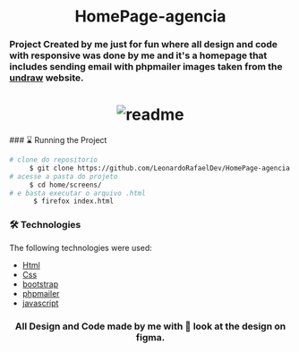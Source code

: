 <h1 align="center"> HomePage-agencia  </h1>

### Project Created by me just for fun where all design and code with responsive was done by me and it's a homepage that includes sending email with phpmailer images taken from the [undraw](https://undraw.co/) website. 



<h1 align="center">
 <img alt="readme" src="https://media.giphy.com/media/kf8uRAYhmv2z8t0rQ5/giphy.gif">
</h1>
### ⌛ Running the Project

```bash
# clone do repositorio
     $ git clone https://github.com/LeonardoRafaelDev/HomePage-agencia
# acesse a pasta do projeto
     $ cd home/screens/
# e basta executar o arquivo .html
      $ firefox index.html
```
### 🛠️ Technologies
The following technologies were used:
- [Html](https://developer.mozilla.org/pt-BR/docs/Web/HTML)
- [Css](https://developer.mozilla.org/pt-BR/docs/Web/CSS)
- [bootstrap](https://getbootstrap.com/docs/5.1/getting-started/introduction/)
- [phpmailer](https://github.com/PHPMailer/PHPMailer)
- [javascript](https://developer.mozilla.org/pt-BR/docs/Web/JavaScript)
<h3 align="center">
 All Design and Code made by me with 💜 look at the design on <a src="https://www.figma.com/proto/mjPYIIoYkx0Ojw20Nlqm7q/site-agencia?node-id=2%3A3&viewport=241%2C48%2C0.89&scaling=scale-down&page-id=0%3A1%3Ffuid%3D961042436838890137">figma</a>.
</h3>



